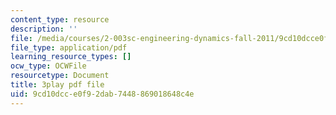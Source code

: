 ```yaml
---
content_type: resource
description: ''
file: /media/courses/2-003sc-engineering-dynamics-fall-2011/9cd10dcce0f92dab7448869018648c4e_zhk9xLjrmi4.pdf
file_type: application/pdf
learning_resource_types: []
ocw_type: OCWFile
resourcetype: Document
title: 3play pdf file
uid: 9cd10dcc-e0f9-2dab-7448-869018648c4e
---
```

